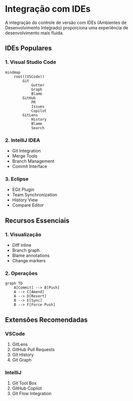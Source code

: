# Integração com IDEs

A integração do controle de versão com IDEs (Ambientes de Desenvolvimento Integrado) proporciona uma experiência de desenvolvimento mais fluida.

## IDEs Populares

### 1. Visual Studio Code
```mermaid
mindmap
    root((VSCode))
        Git
            Gutter
            Graph
            Blame
        GitHub
            PR
            Issues
            Copilot
        GitLens
            History
            Blame
            Search
```

### 2. IntelliJ IDEA
- Git Integration
- Merge Tools
- Branch Management
- Commit Interface

### 3. Eclipse
- EGit Plugin
- Team Synchronization
- History View
- Compare Editor

## Recursos Essenciais

### 1. Visualização
- Diff inline
- Branch graph
- Blame annotations
- Change markers

### 2. Operações
```mermaid
graph TD
    A[Commit] --> B[Push]
    A --> C[Amend]
    A --> D[Revert]
    B --> E[Sync]
    B --> F[Force Push]
```

## Extensões Recomendadas

### VSCode
1. GitLens
2. GitHub Pull Requests
3. Git History
4. Git Graph

### IntelliJ
1. Git Tool Box
2. GitHub Copilot
3. Git Flow Integration